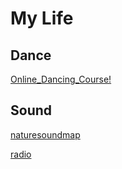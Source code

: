 # My Life


Dance
-

[Online_Dancing_Course!](https://app.steezy.co/dashboard)

Sound
-
[naturesoundmap](http://www.naturesoundmap.com/)

[radio](http://radio.garden/)
